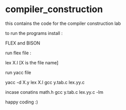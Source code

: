 # compiler_construction
this contains the code for the compiler construction lab



to run the programs
install :

FLEX and BISON

run flex file :

lex X.l [X is the file name]

run yacc file

yacc -d X.y
lex X.l
gcc y.tab.c lex.yy.c


incase conatins math.h
gcc y.tab.c lex.yy.c -lm


happy coding :)

